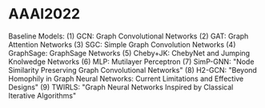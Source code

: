 # AAAI2022
Baseline Models:
(1) GCN: Graph Convolutional Networks 
(2) GAT: Graph Attention Networks 
(3) SGC: Simple Graph Convolution Networks 
(4) GraphSage: GraphSage Networks 
(5) Cheby+JK: ChebyNet and Jumping Knolwedge Networks 
(6) MLP: Mutilayer Perceptron
(7) SimP-GNN: "Node Similarity Preserving Graph Convolutional Networks"
(8) H2-GCN: "Beyond Homophily in Graph Neural Networks: Current Limitations and Effective Designs"
(9) TWIRLS: "Graph Neural Networks Inspired by Classical Iterative Algorithms"
